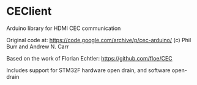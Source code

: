 # CEClient
Arduino library for HDMI CEC communication

Original code at: https://code.google.com/archive/p/cec-arduino/ (c) Phil Burr and Andrew N. Carr

Based on the work of Florian Echtler: https://github.com/floe/CEC

Includes support for STM32F hardware open drain, and software open-drain
